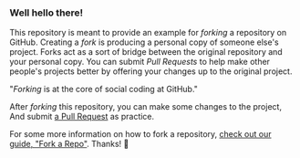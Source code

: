 ### Well hello there!

This repository is meant to provide an example for *forking* a repository on GitHub.
Creating a *fork* is producing a personal copy of someone else's project. 
Forks act as a sort of bridge between the original repository and your personal copy. 
You can submit *Pull Requests* to help make other people's projects better by offering your changes up to the original project. 

"*Forking* is at the core of social coding at GitHub."

After *forking* this repository, you can make some changes to the project, 
And submit [a Pull Request](https://github.com/octocat/Spoon-Knife/pulls) as practice.

For some more information on how to fork a repository, 
[check out our guide, "Fork a Repo"](https://help.github.com/articles/fork-a-repo). Thanks! :sparkling_heart:

